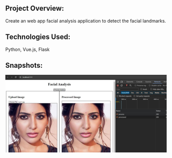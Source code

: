 ## Project Overview: 
Create an web app facial analysis application to detect the facial landmarks.

## Technologies Used: 
Python, Vue.js, Flask

## Snapshots:
![image](facial_analysis_snap.jpg)